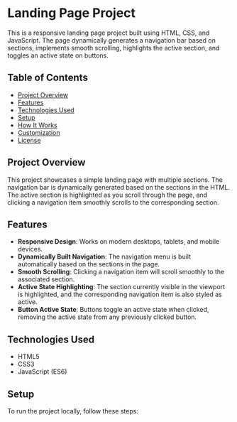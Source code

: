 # Landing Page Project

This is a responsive landing page project built using HTML, CSS, and JavaScript. The page dynamically generates a navigation bar based on sections, implements smooth scrolling, highlights the active section, and toggles an active state on buttons.

## Table of Contents

- [Project Overview](#project-overview)
- [Features](#features)
- [Technologies Used](#technologies-used)
- [Setup](#setup)
- [How It Works](#how-it-works)
- [Customization](#customization)
- [License](#license)

## Project Overview

This project showcases a simple landing page with multiple sections. The navigation bar is dynamically generated based on the sections in the HTML. The active section is highlighted as you scroll through the page, and clicking a navigation item smoothly scrolls to the corresponding section.

## Features

- **Responsive Design**: Works on modern desktops, tablets, and mobile devices.
- **Dynamically Built Navigation**: The navigation menu is built automatically based on the sections in the page.
- **Smooth Scrolling**: Clicking a navigation item will scroll smoothly to the associated section.
- **Active State Highlighting**: The section currently visible in the viewport is highlighted, and the corresponding navigation item is also styled as active.
- **Button Active State**: Buttons toggle an active state when clicked, removing the active state from any previously clicked button.

## Technologies Used

- HTML5
- CSS3
- JavaScript (ES6)

## Setup

To run the project locally, follow these steps:

